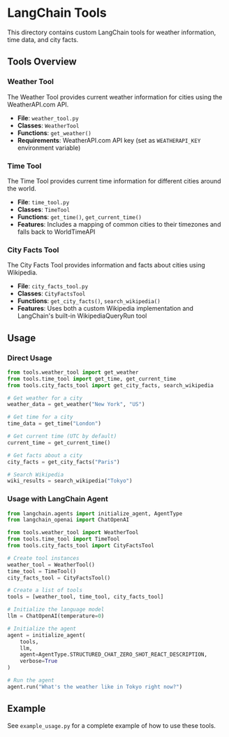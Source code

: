 # LangChain Tools

This directory contains custom LangChain tools for weather information, time data, and city facts.

## Tools Overview

### Weather Tool

The Weather Tool provides current weather information for cities using the WeatherAPI.com API.

- **File**: `weather_tool.py`
- **Classes**: `WeatherTool`
- **Functions**: `get_weather()`
- **Requirements**: WeatherAPI.com API key (set as `WEATHERAPI_KEY` environment variable)

### Time Tool

The Time Tool provides current time information for different cities around the world.

- **File**: `time_tool.py`
- **Classes**: `TimeTool`
- **Functions**: `get_time()`, `get_current_time()`
- **Features**: Includes a mapping of common cities to their timezones and falls back to WorldTimeAPI

### City Facts Tool

The City Facts Tool provides information and facts about cities using Wikipedia.

- **File**: `city_facts_tool.py`
- **Classes**: `CityFactsTool`
- **Functions**: `get_city_facts()`, `search_wikipedia()`
- **Features**: Uses both a custom Wikipedia implementation and LangChain's built-in WikipediaQueryRun tool

## Usage

### Direct Usage

```python
from tools.weather_tool import get_weather
from tools.time_tool import get_time, get_current_time
from tools.city_facts_tool import get_city_facts, search_wikipedia

# Get weather for a city
weather_data = get_weather("New York", "US")

# Get time for a city
time_data = get_time("London")

# Get current time (UTC by default)
current_time = get_current_time()

# Get facts about a city
city_facts = get_city_facts("Paris")

# Search Wikipedia
wiki_results = search_wikipedia("Tokyo")
```

### Usage with LangChain Agent

```python
from langchain.agents import initialize_agent, AgentType
from langchain_openai import ChatOpenAI

from tools.weather_tool import WeatherTool
from tools.time_tool import TimeTool
from tools.city_facts_tool import CityFactsTool

# Create tool instances
weather_tool = WeatherTool()
time_tool = TimeTool()
city_facts_tool = CityFactsTool()

# Create a list of tools
tools = [weather_tool, time_tool, city_facts_tool]

# Initialize the language model
llm = ChatOpenAI(temperature=0)

# Initialize the agent
agent = initialize_agent(
    tools,
    llm,
    agent=AgentType.STRUCTURED_CHAT_ZERO_SHOT_REACT_DESCRIPTION,
    verbose=True
)

# Run the agent
agent.run("What's the weather like in Tokyo right now?")
```

## Example

See `example_usage.py` for a complete example of how to use these tools.